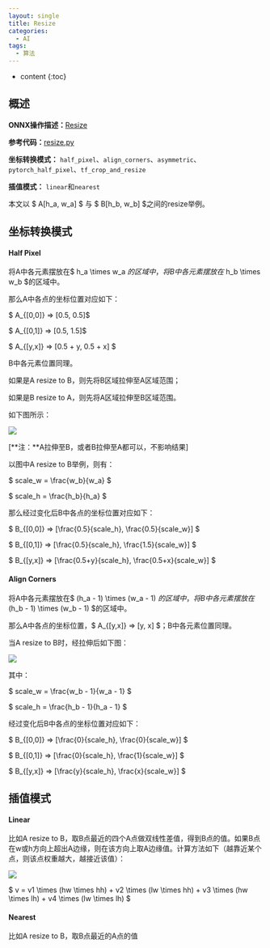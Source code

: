 ```yaml
---
layout: single
title: Resize
categories:
  - AI
tags:
  - 算法
---
```


* content
{:toc}
## 概述

**ONNX操作描述：**[Resize](https://github.com/onnx/onnx/blob/master/docs/Operators.md#Resize)

**参考代码：**[resize.py](https://github.com/onnx/onnx/blob/master/onnx/backend/test/case/node/resize.py)

**坐标转换模式：** `half_pixel`、`align_corners`、`asymmetric`、`pytorch_half_pixel`、`tf_crop_and_resize`

**插值模式：** `linear`和`nearest`

本文以 $ A[h_a, w_a] $ 与 $ B[h_b, w_b] $之间的resize举例。

<!--more-->

## 坐标转换模式

#### Half Pixel

将A中各元素摆放在$ h_a \times w_a $的区域中，将B中各元素摆放在$ h_b \times w_b $的区域中。

那么A中各点的坐标位置对应如下：

$ A_{[0,0]} => [0.5, 0.5]$

$ A_{[0,1]} => [0.5, 1.5]$

$ A_{[y,x]} => [0.5 + y, 0.5 + x] $

B中各元素位置同理。

如果是A resize to B，则先将B区域拉伸至A区域范围；

如果是B resize to A，则先将A区域拉伸至B区域范围。

如下图所示：

![](https://harmonyhu.github.io/img/half_pixel.jpg)

[**注：**A拉伸至B，或者B拉伸至A都可以，不影响结果]

以图中A resize to B举例，则有：

$ scale_w = \frac{w_b}{w_a} $

$ scale_h = \frac{h_b}{h_a} $

那么经过变化后B中各点的坐标位置对应如下：

$ B_{[0,0]} => [\frac{0.5}{scale_h}, \frac{0.5}{scale_w}] $

$ B_{[0,1]} => [\frac{0.5}{scale_h}, \frac{1.5}{scale_w}] $

$ B_{[y,x]} => [\frac{0.5+y}{scale_h}, \frac{0.5+x}{scale_w}] $

#### Align Corners

将A中各元素摆放在$ (h_a - 1) \times (w_a - 1) $的区域中，将B中各元素摆放在$ (h_b - 1) \times (w_b - 1) $的区域中。

那么A中各点的坐标位置，$ A_{[y,x]} => [y, x] $；B中各元素位置同理。

当A resize to B时，经拉伸后如下图：

![](https://harmonyhu.github.io/img/align_corner.jpg)

其中：

$ scale_w = \frac{w_b - 1}{w_a - 1} $

$ scale_h = \frac{h_b - 1}{h_a - 1} $

经过变化后B中各点的坐标位置对应如下：

$ B_{[0,0]} => [\frac{0}{scale_h}, \frac{0}{scale_w}] $

$ B_{[0,1]} => [\frac{0}{scale_h}, \frac{1}{scale_w}] $

$ B_{[y,x]} => [\frac{y}{scale_h}, \frac{x}{scale_w}] $



## 插值模式

#### Linear

比如A resize to B，取B点最近的四个A点做双线性差值，得到B点的值。如果B点在w或h方向上超出A边缘，则在该方向上取A边缘值。计算方法如下（越靠近某个点，则该点权重越大，越接近该值）：

![](https://harmonyhu.github.io/img/dcnv2_3.png)

$ v = v1 \times (hw \times hh) + v2 \times (lw \times hh) + v3 \times (hw \times lh) + v4 \times (lw \times lh) $

#### Nearest

比如A resize to B，取B点最近的A点的值
